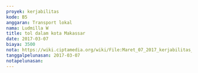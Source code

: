 ```yaml
---
proyek: kerjabilitas
kode: B5
anggaran: Transport lokal
nama: Ludmilla W
title: tol dalam kota Makassar
date: 2017-03-07
biaya: 3500
nota: https://wiki.ciptamedia.org/wiki/File:Maret_07_2017_kerjabilitas_B5_tol_makassar_ludmilla.jpg
tanggalpelunasan: 2017-03-07
notapelunasan:
---
```

